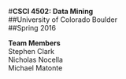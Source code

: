 #**CSCI 4502: Data Mining**  
##University of Colorado Boulder  
##Spring 2016  

**Team Members**  
Stephen Clark  
Nicholas Nocella  
Michael Matonte  
